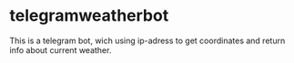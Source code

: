 # telegramweatherbot
This is a telegram bot, wich using ip-adress to get coordinates and return info about current weather.
